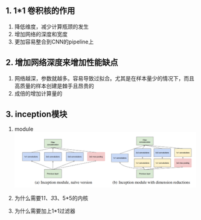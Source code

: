 ## 1. 1*1 卷积核的作用
1. 降低维度，减少计算瓶颈的发生
2. 增加网络的深度和宽度
3. 更加容易整合到CNN的pipeline上

## 2. 增加网络深度来增加性能缺点
1. 网络越深，参数就越多。容易导致过拟合。尤其是在样本量少的情况下，而且高质量的样本创建是棘手且昂贵的
2. 成倍的增加计算量的

## 3. inception模块
1. module
![inception模块](.\picture\inception模块.png)

2. 为什么需要1*1、3*3、5*5的内核
3. 为什么需要加上1*1过滤器